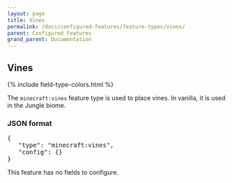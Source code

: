 ```yaml
---
layout: page
title: Vines
permalink: /docs/configured-features/feature-types/vines/
parent: Configured Features
grand_parent: Documentation
---
```


## Vines

<head>
    {% include field-type-colors.html %}
</head>

The `minecraft:vines` feature type is used to place vines. In vanilla, it is used in the Jungle biome.

### JSON format

<pre>
{
   "type": "minecraft:vines",
   "config": {}
}
</pre>

This feature has no fields to configure.